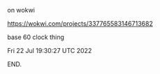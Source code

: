 on wokwi

  https://wokwi.com/projects/337765583146713682

base 60 clock thing

Fri 22 Jul 19:30:27 UTC 2022

END.
